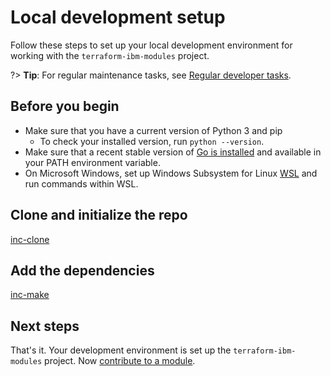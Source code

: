 # Local development setup

Follow these steps to set up your local development environment for working with the `terraform-ibm-modules` project.

?> **Tip**: For regular maintenance tasks, see [Regular developer tasks](dev-maintenance.md).

## Before you begin

- Make sure that you have a current version of Python 3 and pip
  - To check your installed version, run `python --version`. 
- Make sure that a recent stable version of [Go is installed](https://go.dev/doc/install) and available in your PATH environment variable.
- On Microsoft Windows, set up Windows Subsystem for Linux [WSL](https://ubuntu.com/wsl) and run commands within WSL.

## Clone and initialize the repo

[inc-clone](inc-clone.md ':include')

## Add the dependencies

[inc-make](inc-make.md ':include')

## Next steps

That's it. Your development environment is set up the `terraform-ibm-modules` project. Now [contribute to a module](contribute-module.md).
